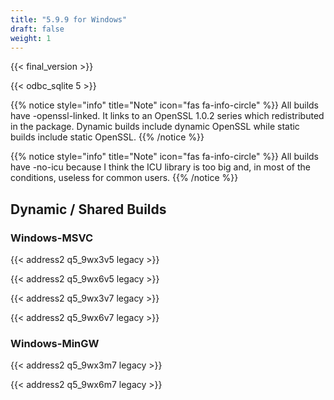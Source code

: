 ```yaml
---
title: "5.9.9 for Windows"
draft: false
weight: 1
---
```


{{< final_version >}}

{{< odbc_sqlite 5 >}}

{{% notice style="info" title="Note"  icon="fas fa-info-circle" %}}
All builds have -openssl-linked. It links to an OpenSSL 1.0.2 series which redistributed in the package. Dynamic builds include dynamic OpenSSL while static builds include static OpenSSL.
{{% /notice %}}

{{% notice style="info" title="Note"  icon="fas fa-info-circle" %}}
All builds have -no-icu because I think the ICU library is too big and, in most of the conditions, useless for common users.
{{% /notice %}}

## Dynamic / Shared Builds

### Windows-MSVC

{{< address2 q5_9wx3v5 legacy >}}

{{< address2 q5_9wx6v5 legacy >}}

{{< address2 q5_9wx3v7 legacy >}}

{{< address2 q5_9wx6v7 legacy >}}

### Windows-MinGW

 {{< address2 q5_9wx3m7 legacy >}}

 {{< address2 q5_9wx6m7 legacy >}}
